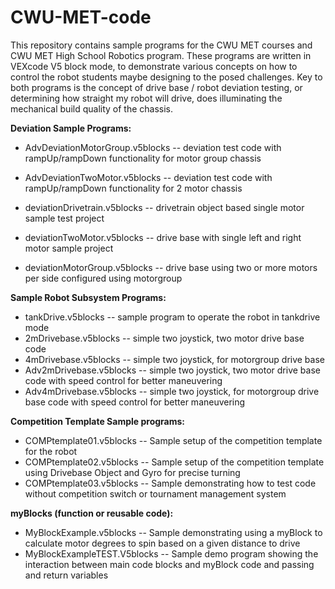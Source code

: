 # CWU-MET-code

This repository contains sample programs for the CWU MET courses and CWU MET High School Robotics program.  These programs are written in VEXcode V5 block mode, to demonstrate various concepts on how to control the robot students maybe designing to the posed challenges. Key to both programs is the concept of drive base / robot deviation testing, or determining how straight my robot will drive, does illuminating the mechanical build quality of the chassis.

**Deviation Sample Programs:**

- AdvDeviationMotorGroup.v5blocks	-- deviation test code with rampUp/rampDown functionality for motor group chassis
- AdvDeviationTwoMotor.v5blocks		-- deviation test code with rampUp/rampDown functionality for 2 motor chassis

- deviationDrivetrain.v5blocks    -- drivetrain object based single motor sample test project
- deviationTwoMotor.v5blocks      -- drive base with single left and right motor sample project
- deviationMotorGroup.v5blocks    -- drive base using two or more motors per side configured using motorgroup

**Sample Robot Subsystem Programs:**

- tankDrive.v5blocks              -- sample program to operate the robot in tankdrive mode
- 2mDrivebase.v5blocks		  -- simple two joystick, two motor drive base code
- 4mDrivebase.v5blocks		  -- simple two joystick, for motorgroup drive base
- Adv2mDrivebase.v5blocks	  -- simple two joystick, two motor drive base code with speed control for better maneuvering
- Adv4mDrivebase.v5blocks	  -- simple two joystick, for motorgroup drive base code with speed control for better maneuvering

**Competition Template Sample programs:**

- COMPtemplate01.v5blocks         -- Sample setup of the competition template for the robot
- COMPtemplate02.v5blocks         -- Sample setup of the competition template using Drivebase Object and Gyro for precise turning
- COMPtemplate03.v5blocks         -- Sample demonstrating how to test code without competition switch or tournament management system

**myBlocks (function or reusable code):**

- MyBlockExample.v5blocks        -- Sample demonstrating using a myBlock to calculate motor degrees to spin based on a given distance to drive
- MyBlockExampleTEST.V5blocks    -- Sample demo program showing the interaction between main code blocks and myBlock code and passing and return variables


